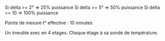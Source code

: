 Si delta >= 2° => 25% puissance
Si delta >= 5° => 50% puissance
Si delta >= 10 => 100% puissance

Points de mesure t° effective : 10 minutes

Un imeuble avec en 4 etages. Chaque étage à sa sonde de température.
